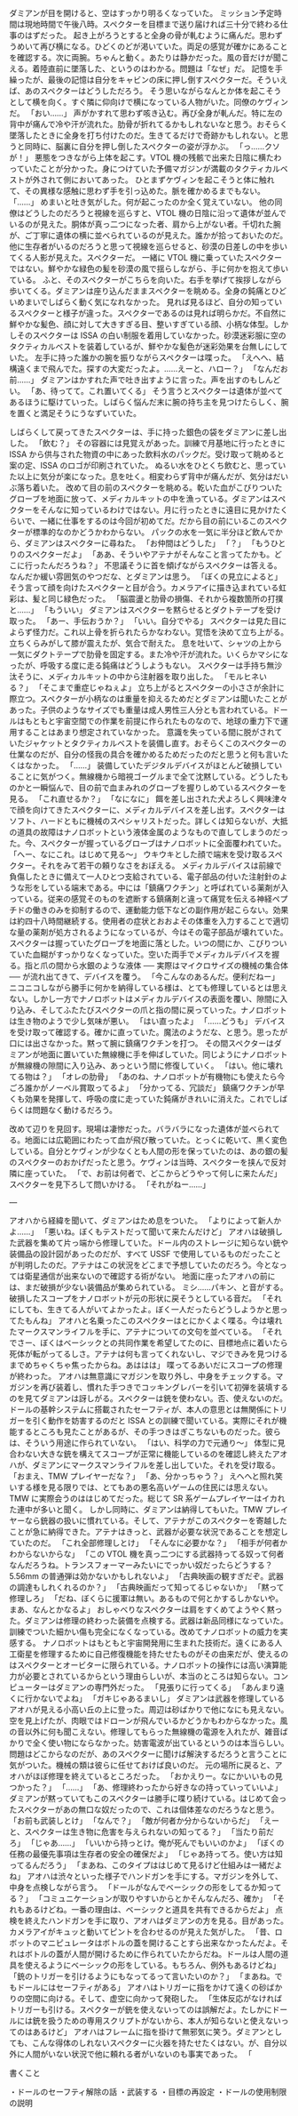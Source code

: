 ダミアンが目を開けると、空はすっかり明るくなっていた。
ミッション予定時間は現地時間で午後八時。スペクターを目標まで送り届ければ三十分で終わる仕事のはずだった。
起き上がろうとすると全身の骨が軋むように痛んだ。思わずうめいて再び横になる。ひどくのどが渇いていた。両足の感覚が確かにあることを確認する。次に両腕。ちゃんと動く。あたりは静かだった。風の音だけが聞こえる。着陸直前に墜落した、というのはわかる。問題は「なぜ」だ。
記憶を手繰ったが、最後の記憶は自分をキャビンの床に押し倒すスペクターだ。そういえば、あのスペクターはどうしただろう。
そう思いながらなんとか体を起こそうとして横を向く。すぐ隣に仰向けで横になっている人物がいた。同僚のケヴィンだ。
「おい……」
声がかすれて思わず咳き込む。再び全身が軋んだ。特に左の背中が痛んで冷や汗が流れた。肋骨が折れてるかもしれないなと思う。おそらく墜落したときに全身を打ち付けたのだ。生きてるだけで奇跡かもしれない。と思うと同時に、脳裏に自分を押し倒したスペクターの姿が浮かぶ。
「っ……クソが！」
悪態をつきながら上体を起こす。VTOL 機の残骸で出来た日陰に横たわっていたことが分かった。身につけていた予備マガジンが満載のタクティカルベストが外されて側においてあった。
ひとまずケヴィンを起こそうと体に触れて、その異様な感触に思わず手を引っ込めた。脈を確かめるまでもない。
「……」
めまいと吐き気がした。何が起こったのか全く覚えていない。
他の同僚はどうしたのだろうと視線を巡らすと、VTOL 機の日陰に沿って遺体が並んでいるのが見えた。胴体が真っ二つになった者、肩から上がない者。千切れた腕が、ご丁寧に遺体の横に並べられているのが見えた。誰かが拾っておいたのだ。他に生存者がいるのだろうと思って視線を巡らせると、砂漠の日差しの中を歩いてくる人影が見えた。スペクターだ。
一緒に VTOL 機に乗っていたスペクターではない。鮮やかな緑色の髪を砂漠の風で揺らしながら、手に何かを抱えて歩いている。
ふと、そのスペクターがこちらを向いた。右手を挙げて挨拶しながら歩いてくる。ダミアンは座り込んだままスペクターを眺める。全身の鈍痛とひどいめまいでしばらく動く気になれなかった。
見れば見るほど、自分の知っているスペクターと様子が違った。スペクターであるのは見れば明らかだ。不自然に鮮やかな髪色、顔に対して大きすぎる目、整いすぎている顔、小柄な体型。しかしそのスペクターは ISSA の白い制服を着用していなかった。砂漠迷彩服に空のタクティカルベストを装着しているが、鮮やかな髪色が迷彩効果を台無しにしていた。
左手に持った誰かの腕を振りながらスペクターは喋った。
「えへへ、結構遠くまで飛んでた。探すの大変だったよ。……えーと、ハロー？」
「なんだお前……」
ダミアンはかすれた声で吐き出すように言った。声を出すのもしんどい。
「あ、待ってて。これ置いてくる」
そう言うとスペクターは遺体が並べてあるほうに駆けていった。しばらく悩んだ末に腕の持ち主を見つけたらしく、腕を置くと満足そうにうなずいていた。

しばらくして戻ってきたスペクターは、手に持った銀色の袋をダミアンに差し出した。
「飲む？」
その容器には見覚えがあった。訓練で月基地に行ったときに ISSA から供与された物資の中にあった飲料水のパックだ。受け取って眺めると案の定、ISSA のロゴが印刷されていた。
ぬるい水をひとくち飲むと、思っていた以上に気分が楽になった。息を吐く。相変わらず背中が痛んだが、気分はだいぶ落ち着いた。
改めて目の前のスペクターを眺める。乾いた血がこびりついたグローブを地面に放って、メディカルキットの中を漁っている。ダミアンはスペクターをそんなに知っているわけではない。月に行ったときに遠目に見かけたくらいで、一緒に仕事をするのは今回が初めてだ。だから目の前にいるこのスペクターが標準的なのかどうかわからない。
パックの水を一気に半分ほど飲んでから、ダミアンはスペクターに尋ねた。
「お仲間はどうした」
「？」
「もうひとりのスペクターだよ」
「ああ、そういやアテナがそんなこと言ってたかも。どこに行ったんだろうね？」
不思議そうに首を傾げながらスペクターは答える。なんだか緩い雰囲気のやつだな、とダミアンは思う。
「ぼくの見立によると」
そう言って顔を向けたスペクターと目が合う。カメラアイに描き込まれている虹彩は、髪と同じ緑色だった。
「脳震盪と肋骨の損傷、それから複数箇所の打撲と……」
「もういい」
ダミアンはスペクターを黙らせるとダクトテープを受け取った。
「あー、手伝おうか？」
「いい。自分でやる」
スペクターは見た目によらず怪力だ。これ以上骨を折られたらかなわない。覚悟を決めて立ち上がる。立ちくらみがして膝が震えたが、気合で耐えた。
息を吐いて、シャツの上から一気にダクトテープで肋骨を固定する。また冷や汗が流れた。いくらかマシになったが、呼吸する度に走る鈍痛はどうしようもない。
スペクターは手持ち無沙汰そうに、メディカルキットの中から注射器を取り出した。
「モルヒネいる？」
「そこまで重症じゃねぇよ」
立ち上がるとスペクターの小ささが余計に際立つ。スペクターが小柄なのは重量を抑えるためだとダミアンは聞いたことがあった。子供のようなサイズでも重量は成人男性三人分とも言われている。ドールはもともと宇宙空間での作業を前提に作られたものなので、地球の重力下で運用することはあまり想定されていなかった。
意識を失っている間に脱がされていたジャケットとタクティカルベストを装備し直す。おそらくこのスペクターの仕業なのだが、自分の怪我の具合を確かめるためだったのだと思うと何も言いたくはなかった。
「……」
装備していたデジタルデバイスがほとんど破損していることに気がつく。無線機から暗視ゴーグルまで全て沈黙している。どうしたものかと一瞬悩んで、目の前で血まみれのグローブを握りしめているスペクターを見る。
「これ直せるか？」
「なになに」
餌を差し出された犬よろしく興味津々で顔を向けてきたスペクターに、メディカルデバイスを差し出す。スペクターはソフト、ハードともに機械のスペシャリストだった。詳しくは知らないが、大抵の道具の故障はナノロボットという液体金属のようなもので直してしまうのだった。今、スペクターが握っているグローブはナノロボットに全面覆われていた。
「へー、なにこれ。はじめて見る〜」
ウキウキとした顔で端末を受け取るスペクター。それをみて若干の頼りなさをおぼえる。
メディカルデバイスは前線で負傷したときに備えて一人ひとつ支給されている、電子部品の付いた注射針のような形をしている端末である。中には「鎮痛ワクチン」と呼ばれている薬剤が入っている。従来の感覚そのものを遮断する鎮痛剤と違って痛覚を伝える神経ペプチドの働きのみを抑制するので、運動能力低下などの副作用が起こらない。効果は約四十八時間継続する。使用者の症状とおおよその体重を入力することで適切な量の薬剤が処方されるようになっているが、今はその電子部品が壊れていた。
スペクターは握っていたグローブを地面に落とした。いつの間にか、こびりついていた血糊がすっかりなくなっていた。空いた両手でメディカルデバイスを握る。指と爪の間から水銀のような液体 ── 実際はマイクロサイズの機械の集合体 ── が流れ出てきて、デバイスを覆う。
「今こんなのあるんだ。便利だねー」
ニコニコしながら勝手に何かを納得している様は、とても修理しているとは思えない。しかし一方でナノロボットはメディカルデバイスの表面を覆い、隙間に入り込み、そしてふたたびスペクターの爪と指の間に戻っていった。ナノロボットは生き物のようで少し気味が悪い。
「はい直ったよ」
「……どうも」
デバイスを受け取って確認する。確かに直っていた。魔法のようだな、と思う。思ったが口には出さなかった。黙って腕に鎮痛ワクチンを打つ。
その間スペクターはダミアンが地面に置いていた無線機に手を伸ばしていた。同じようにナノロボットが無線機の隙間に入り込み、あっという間に修復していく。
「はい。他に壊れてる物は？」
「オレの肋骨」
「あのね、ナノロボットが有機物にも使えたら今ごろ誰かがノーベル賞取ってるよ」
「分かってる、冗談だ」
鎮痛ワクチンが早くも効果を発揮して、呼吸の度に走っていた鈍痛がきれいに消えた。これでしばらくは問題なく動けるだろう。

改めて辺りを見回す。現場は凄惨だった。バラバラになった遺体が並べられてる。地面には広範囲にわたって血が飛び散っていた。とっくに乾いて、黒く変色している。自分とケヴィンが少なくとも人間の形を保っていたのは、あの銀の髪のスペクターのおかげだったと思う。ケヴィンは当時、スペクターを挟んで反対隣に座っていた。
「で、お前は何者で、どこからどうやって何しに来たんだ」
スペクターを見下ろして問いかける。
「それがねー……」

—

アオハから経緯を聞いて、ダミアンはため息をついた。
「よりによって新人かよ……」
「悪いね。ぼくもテストだって聞いて来たんだけど」
アオハは破損した武器を集めて片っ端から修理していた。ドール内のストレージに知らない銃や装備品の設計図があったのだが、すべて USSF で使用しているものだったことが判明したのだ。アテナはこの状況をどこまで予想していたのだろう。今となっては衛星通信が出来ないので確認する術がない。
地面に座ったアオハの前には、まだ破損が少ない装備品が集められている。
ミシ……パキン、と音がする。破損したスコープをナノロボットが元の形状に戻そうとしている音だ。
「それにしても、生きてる人がいてよかったよ。ぼく一人だったらどうしようかと思ってたもんね」
アオハと名乗ったこのスペクターはとにかくよく喋る。今は壊れたマークスマンライフルを手に、アテナについての文句を並べている。
「それでさー、ぼくはベーシックとの共同作業を希望してたのに、目標地点に着いたら死体が転がってるしさ。アテナは何も言ってくれないし、マジできみを見つけるまでめちゃくちゃ焦ったからね。あははは」
喋ってるあいだにスコープの修理が終わった。
アオハは無意識にマガジンを取り外し、中身をチェックする。マガジンを再び装着し、慣れた手つきでコッキングレバーを引いて初弾を装填するのを見てダミアンは訝しがる。スペクターは銃を使わない。否、使えないのだ。ドールの基幹システムに搭載されたセーフティが、本人の意思とは無関係にトリガーを引く動作を妨害するのだと ISSA との訓練で聞いている。実際にそれが機能するところも見たことがあるが、その手つきはぎこちないものだった。彼らは、そういう用途に作られていない。
「はい、科学の力で元通り〜」
体型に見合わない大きな銃を構えてスコープが正常に機能しているのを確認し終えたアオハが、ダミアンにマークスマンライフルを差し出していた。それを受け取る。
「おまえ、TMW プレイヤーだな？」
「あ、分かっちゃう？」
えへへと照れ笑いする様を見る限りでは、とてもあの悪名高いゲームの住民には思えない。
TMW に実際会うのははじめてだった。総じて SR 系ゲームプレイヤーはイカれた連中が多いと聞く。
しかし同時に、ダミアンは納得してもいた。TMW プレイヤーなら銃器の扱いに慣れている。そして、アテナがこのスペクターを寄越したことが急に納得できた。アテナはきっと、武器が必要な状況であることを想定していたのだ。
「これ全部修理しとけ」
「そんなに必要かな？」
「相手が何者かわからないからな」
「この VTOL 機を真っ二つにする武器持ってる奴って何者なんだろうね。トランスフォーマーみたいにでっかい奴だったらどうする？5.56mm の普通弾は効かないかもしれないよ」
「古典映画の観すぎだぞ。武器の調達もしれくれるのか？」
「古典映画だって知ってるじゃないか」
「黙って修理しろ」
「だね、ぼくらに援軍は無い。あるもので何とかするしかないや。まあ、なんとかなるよ」
おしゃべりなスペクターは肩をすくめてようやく黙った。ダミアンは修理の終わった装備を点検する。武器は新品同様になっていた。訓練でついた細かい傷も完全になくなっている。改めてナノロボットの威力を実感する。
ナノロボットはもともと宇宙開発用に生まれた技術だ。遠くにある人工衛星を修理するために自己修復機能を持たせたものがその由来だが、使えるのはスペクターとオービターに限られている。ナノロボットの操作には高い演算能力が必要とされているからという理由らしいが、本当のところは知らない。コンピューターはダミアンの専門外だった。
「見張りに行ってくる」
「あんまり遠くに行かないでよね」
「ガキじゃあるまいし」
ダミアンは武器を修理しているアオハが見える小高い丘の上に登った。周辺は砂ばかりで他になにも見えない。空を見上げたが、肉眼ではドローンが飛んでいるかどうかもわからなかった。風の音以外に何も聞こえない。修理してもらった無線機の電源を入れたが、雑音ばかりで全く使い物にならなかった。妨害電波が出ているというのは本当らしい。問題はどこからなのだが、あのスペクターに聞けば解決するだろうと言うことに気がついた。機械の類は彼らに任せておけば良いのだ。
元の場所に戻ると、アオハがほぼ修理を終えているところだった。
「おかえりー。なにかいいもの見つかった？」
「……」
「あ、修理終わったから好きなの持っていっていいよ」
ダミアンが黙っていてもこのスペクターは勝手に喋り続けている。はじめて会ったスペクターがあの無口な奴だったので、これは個体差なのだろうなと思う。
「お前も武装しとけ」
「なんで？」
「敵が何者か分からないからだ」
「えーと、スペクターは生き物に危害を与えられないの知ってる？」
「当たり前だろ」
「じゃあ……」
「いいから持っとけ。俺が死んでもいいのかよ」
「ぼくの任務の最優先事項は生存者の安全の確保だよ」
「じゃあ持ってろ。使い方は知ってるんだろう」
「まあね、このタイプははじめて見るけど仕組みは一緒だよね」
アオハは渋々といった様子でハンドガンを手にする。マガジンを外して、中身を点検しながら言う。
「ドールがなんでベーシックの形をしてるか知ってる？」
「コミュニケーションが取りやすいからとかそんなんだろ、確か」
「それもあるけどね。一番の理由は、ベーシックと道具を共有できるからだよ」
点検を終えたハンドガンを手に取り、アオハはダミアンの方を見る。目があった。カメラアイがキュッと動いてピントを合わせるのが見えた気がした。
「昔、ロボットのマニピュレータはボトルの蓋を開けることすら出来なかったんだよ。それはボトルの蓋が人間が開けるために作られていたからだね。ドールは人間の道具を使えるようにベーシックの形をしている。もちろん、例外もあるけどね」
「銃のトリガーを引けるようにもなってるって言いたいのか？」
「まあね。でもドールにはセーフティがある」
アオハはトリガーに指をかけて遠くの砂ばかりの空間に向ける。そして、虚空に向かって発砲した。
「生体反応がなければトリガーも引ける。スペクターが銃を使えないってのは誤解だよ。たしかにドールには銃を扱うための専用スクリプトがないから、本人が知らないと使えないってのはあるけど」
アオハはフレームに指を掛けて無邪気に笑う。ダミアンとしても、こんな得体のしれないスペクターに火器を持たせたくはない。が、自分以外に人間がいない状況で他に頼れる者がいないのも事実であった。
「

書くこと

・ドールのセーフティ解除の話
・武装する
・目標の再設定
・ドールの使用制限の説明
